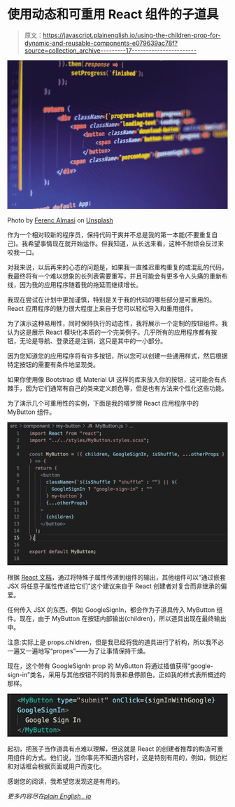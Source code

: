 # 使用动态和可重用 React 组件的子道具

> 原文：<https://javascript.plainenglish.io/using-the-children-prop-for-dynamic-and-reusable-components-e079639ac78f?source=collection_archive---------17----------------------->

![](img/289b9211577db58a73654340bbf98cb1.png)

Photo by [Ferenc Almasi](https://unsplash.com/@flowforfrank?utm_source=medium&utm_medium=referral) on [Unsplash](https://unsplash.com?utm_source=medium&utm_medium=referral)

作为一个相对较新的程序员，保持代码干爽并不总是我的第一本能(不要重复自己)。我希望事情现在就开始运作。但我知道，从长远来看，这种不耐烦会反过来咬我一口。

对我来说，以后再来的心态的问题是，如果我一直推迟重构重复的或混乱的代码，我最终将有一个难以想象的长列表需要重写，并且可能会有更多令人头痛的重新布线，因为我的应用程序随着我的拖延而继续增长。

我现在尝试在计划中更加谨慎，特别是关于我的代码的哪些部分是可重用的。React 应用程序的魅力很大程度上来自于您可以轻松导入和重用组件。

为了演示这种易用性，同时保持执行的动态性，我将展示一个定制的按钮组件。我认为这是展示 React 模块化本质的一个完美例子。几乎所有的应用程序都有按钮，无论是导航、登录还是注销，这只是其中的一小部分。

因为您知道您的应用程序将有许多按钮，所以您可以创建一些通用样式，然后根据特定按钮的需要有条件地呈现类。

如果你使用像 Bootstrap 或 Material UI 这样的库来放入你的按钮，这可能会有点棘手，因为它们通常有自己的类来定义颜色等，但是也有方法来个性化这些功能。

为了演示几个可重用性的实例，下面是我的塔罗牌 React 应用程序中的 MyButton 组件。

![](img/f0ea0290bde192620901c51f57751132.png)

根据 [React 文档](https://reactjs.org/docs/composition-vs-inheritance.html)，通过将特殊子属性传递到组件的输出，其他组件可以“通过嵌套 JSX 将任意子属性传递给它们”这个建议来自于 React 创建者对复合而非继承的偏爱。

任何传入 <mybutton>JSX 的东西，例如 GoogleSignIn，都会作为子道具传入 MyButton 组件。现在，由于 MyButton 在按钮内部输出{children}，所以道具出现在最终输出中。</mybutton>

注意:实际上是 props.children，但是我已经将我的道具进行了析构，所以我不必一遍又一遍地写“propes”——为了让事情保持干燥。

现在，这个带有 GoogleSignIn prop 的 MyButton 将通过插值获得“google-sign-in”类名，采用与其他按钮不同的背景和悬停颜色，正如我的样式表所概述的那样。

![](img/a756e622056d785531f3d5d1d243be7b.png)

起初，把孩子当作道具有点难以理解，但这就是 React 的创建者推荐的构造可重用组件的方式。他们说，当你事先不知道内容时，这是特别有用的，例如，侧边栏和对话框会根据页面或用户而变化。

感谢您的阅读，我希望您发现这是有用的。

*更多内容尽在*[*plain English . io*](http://plainenglish.io/)